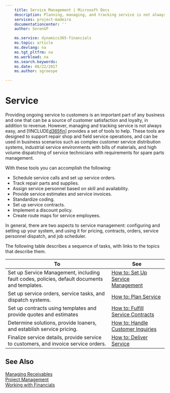 ```yaml
---
    title: Service Management | Microsoft Docs
    description: Planning, managing, and tracking service is not always easy, and [!INCLUDE[d365fin](includes/d365fin_md.md)] provides a set of tools to help.
    services: project-madeira
    documentationcenter: ''
    author: SorenGP

    ms.service: dynamics365-financials
    ms.topic: article
    ms.devlang: na
    ms.tgt_pltfrm: na
    ms.workload: na
    ms.search.keywords:
    ms.date: 08/22/2017
    ms.author: sgroespe

---
```

# Service
Providing ongoing service to customers is an important part of any business and one that can be a source of customer satisfaction and loyalty, in addition to revenue. However, managing and tracking service is not always easy, and [!INCLUDE[d365fin](includes/d365fin_md.md)] provides a set of tools to help. These tools are designed to support repair shop and field service operations, and can be used in business scenarios such as complex customer service distribution systems, industrial service environments with bills of materials, and high volume dispatching of service technicians with requirements for spare parts management.  
  
 With these tools you can accomplish the following:  
  
* Schedule service calls and set up service orders.  
* Track repair parts and supplies.  
* Assign service personnel based on skill and availability.  
* Provide service estimates and service invoices.  
* Standardize coding.  
* Set up service contracts.  
* Implement a discount policy.  
* Create route maps for service employees.  
  
In general, there are two aspects to service management: configuring and setting up your system, and using it for pricing, contracts, orders, service personnel dispatch, and job scheduler.  
  
The following table describes a sequence of tasks, with links to the topics that describe them.   
  
|**To**|**See**|  
|------------|-------------|  
|Set up Service Management, including fault codes, policies, default documents and templates.|[How to: Set Up Service Management](service-service-management-setup.md)|  
|Set up service orders, service tasks, and dispatch systems.|[How to: Plan Service](service-how-plan-service.md)|  
|Set up contracts using templates and provide quotes and estimates|[How to: Fulfill Service Contracts](service-how-fulfill-service-contracts.md)|  
|Determine solutions, provide loaners, and establish service pricing.|[How to: Handle Customer Inquiries](service-how-handle-customer-inquiries.md)|  
|Finalize service details, provide service to customers, and invoice service orders.|[How to: Deliver Service](service-how-deliver-service.md)|  
  
## See Also  
[Managing Receivables](receivables-manage-receivables.md)   
[Project Management](projects-manage-projects.md)   
[Working with Financials](ui-work-product.md)  
